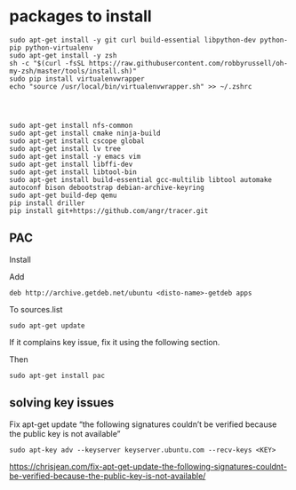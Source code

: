 # packages to install


```
sudo apt-get install -y git curl build-essential libpython-dev python-pip python-virtualenv
sudo apt-get install -y zsh
sh -c "$(curl -fsSL https://raw.githubusercontent.com/robbyrussell/oh-my-zsh/master/tools/install.sh)"
sudo pip install virtualenvwrapper
echo "source /usr/local/bin/virtualenvwrapper.sh" >> ~/.zshrc




sudo apt-get install nfs-common
sudo apt-get install cmake ninja-build
sudo apt-get install cscope global
sudo apt-get install lv tree
sudo apt-get install -y emacs vim
sudo apt-get install libffi-dev
sudo apt-get install libtool-bin
sudo apt-get install build-essential gcc-multilib libtool automake autoconf bison debootstrap debian-archive-keyring
sudo apt-get build-dep qemu
pip install driller
pip install git+https://github.com/angr/tracer.git

```


## PAC


Install

Add

```
deb http://archive.getdeb.net/ubuntu <disto-name>-getdeb apps
```

To sources.list

```
sudo apt-get update
```
If it complains key issue, fix it using the following section.

Then


```
sudo apt-get install pac
```

## solving key issues

Fix apt-get update “the following signatures couldn’t be verified because the public key is not available”

```
sudo apt-key adv --keyserver keyserver.ubuntu.com --recv-keys <KEY>
```

https://chrisjean.com/fix-apt-get-update-the-following-signatures-couldnt-be-verified-because-the-public-key-is-not-available/
